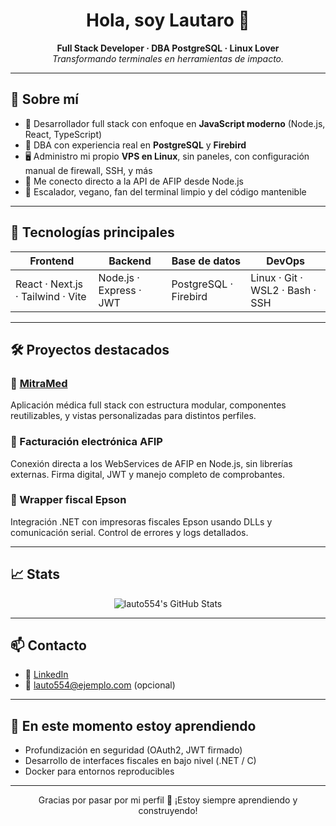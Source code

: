 <h1 align="center">Hola, soy Lautaro 👋</h1>

<p align="center">
  <b>Full Stack Developer · DBA PostgreSQL · Linux Lover</b><br>
  <i>Transformando terminales en herramientas de impacto.</i>
</p>

---

## 🚀 Sobre mí

- 🧠 Desarrollador full stack con enfoque en **JavaScript moderno** (Node.js, React, TypeScript)
- 🧩 DBA con experiencia real en **PostgreSQL** y **Firebird**
- 🖥️ Administro mi propio **VPS en Linux**, sin paneles, con configuración manual de firewall, SSH, y más
- 🧾 Me conecto directo a la API de AFIP desde Node.js
- 🧗 Escalador, vegano, fan del terminal limpio y del código mantenible

---

## 🧰 Tecnologías principales

| Frontend                          | Backend                 | Base de datos         | DevOps                          |
| --------------------------------- | ----------------------- | --------------------- | ------------------------------- |
| React · Next.js · Tailwind · Vite | Node.js · Express · JWT | PostgreSQL · Firebird | Linux · Git · WSL2 · Bash · SSH |

---

## 🛠️ Proyectos destacados

### 🔹 [MitraMed](https://github.com/usuario/MitraMed)

Aplicación médica full stack con estructura modular, componentes reutilizables, y vistas personalizadas para distintos perfiles.

### 🔹 Facturación electrónica AFIP

Conexión directa a los WebServices de AFIP en Node.js, sin librerías externas. Firma digital, JWT y manejo completo de comprobantes.

### 🔹 Wrapper fiscal Epson

Integración .NET con impresoras fiscales Epson usando DLLs y comunicación serial. Control de errores y logs detallados.

---

## 📈 Stats

<p align="center">
  <img src="https://github-readme-stats.vercel.app/api?username=lauto554&show_icons=true&theme=tokyonight" alt="lauto554's GitHub Stats">
</p>

---

## 📫 Contacto

- 🔗 [LinkedIn](https://www.linkedin.com/in/tu-linkedin/)
- 📧 lauto554@ejemplo.com (opcional)

---

## 🧠 En este momento estoy aprendiendo

- Profundización en seguridad (OAuth2, JWT firmado)
- Desarrollo de interfaces fiscales en bajo nivel (.NET / C)
- Docker para entornos reproducibles

---

<p align="center">
  Gracias por pasar por mi perfil 🤝 ¡Estoy siempre aprendiendo y construyendo!
</p>
